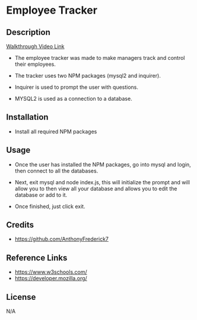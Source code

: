 # Employee Tracker

## Description

[Walkthrough Video Link](https://anthonyfrederick7.github.io/portfolio/)

  - The employee tracker was made to make managers track and control their employees.

  - The tracker uses two NPM packages (mysql2 and inquirer).

  - Inquirer is used to prompt the user with questions.

  - MYSQL2 is used as a connection to a database.

## Installation

  - Install all required NPM packages

## Usage

  - Once the user has installed the NPM packages, go into mysql and login, then connect to all the databases.

  - Next, exit mysql and node index.js, this will initialize the prompt and will allow you to then view all your database and allows you to edit the database or add to it.

  - Once finished, just click exit.

## Credits

  - https://github.com/AnthonyFrederick7

## Reference Links

  - https://www.w3schools.com/
  - https://developer.mozilla.org/

## License

N/A